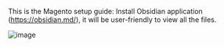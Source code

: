 This is the Magento setup guide:
Install Obsidian application (https://obsidian.md/), it will be user-friendly to view all the files.

![image](https://github.com/user-attachments/assets/3ee561c0-861b-4091-affe-befede1b1355)


